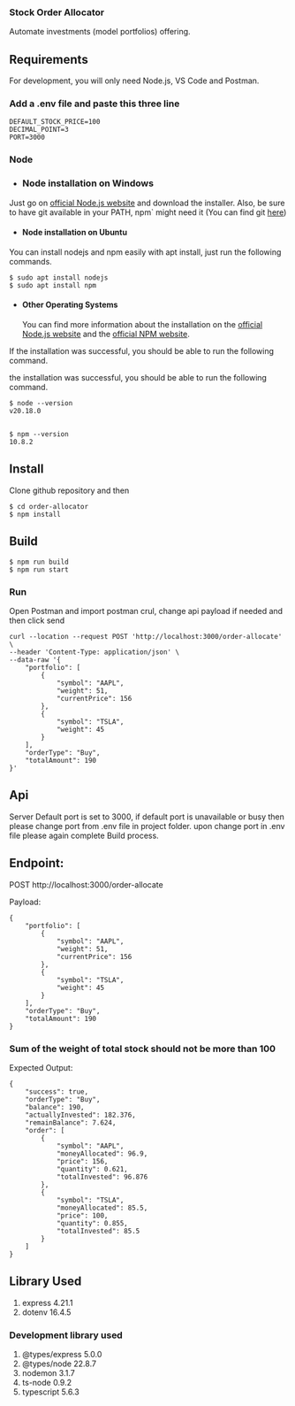### Stock Order Allocator

Automate investments (model portfolios) offering.

## Requirements

For development, you will only need Node.js, VS Code and Postman.

### Add a .env file and paste this three line

    DEFAULT_STOCK_PRICE=100
    DECIMAL_POINT=3
    PORT=3000

### Node

- ### Node installation on Windows

Just go on [official Node.js website](https://nodejs.org/) and download the installer.
Also, be sure to have git available in your PATH,
npm` might need it (You can find git [here](https://git-scm.com/))

- #### Node installation on Ubuntu

You can install nodejs and npm easily with apt install, just run the following commands.

    $ sudo apt install nodejs
    $ sudo apt install npm

- #### Other Operating Systems
  You can find more information about the installation on the
  [official Node.js website](https://nodejs.org/) and the [official NPM website](https://npmjs.org/).

If the installation was successful, you should be able to run the following command.

the installation was successful, you should be able to run the following command.

    $ node --version
    v20.18.0


    $ npm --version
    10.8.2

## Install

Clone github repository and then

    $ cd order-allocator
    $ npm install

## Build

    $ npm run build
    $ npm run start

### Run

Open Postman and import postman crul, change api payload if needed and then click send

    curl --location --request POST 'http://localhost:3000/order-allocate' \
    --header 'Content-Type: application/json' \
    --data-raw '{
        "portfolio": [
            {
                "symbol": "AAPL",
                "weight": 51,
                "currentPrice": 156
            },
            {
                "symbol": "TSLA",
                "weight": 45
            }
        ],
        "orderType": "Buy",
        "totalAmount": 190
    }'

## Api

Server Default port is set to 3000, if default port is unavailable or busy then please change port from .env file in project folder. upon change port in .env file please again complete Build process.

## Endpoint:

POST http://localhost:3000/order-allocate

Payload:

    {
        "portfolio": [
            {
                "symbol": "AAPL",
                "weight": 51,
                "currentPrice": 156
            },
            {
                "symbol": "TSLA",
                "weight": 45
            }
        ],
        "orderType": "Buy",
        "totalAmount": 190
    }

### Sum of the weight of total stock should not be more than 100

Expected Output:

    {
        "success": true,
        "orderType": "Buy",
        "balance": 190,
        "actuallyInvested": 182.376,
        "remainBalance": 7.624,
        "order": [
            {
                "symbol": "AAPL",
                "moneyAllocated": 96.9,
                "price": 156,
                "quantity": 0.621,
                "totalInvested": 96.876
            },
            {
                "symbol": "TSLA",
                "moneyAllocated": 85.5,
                "price": 100,
                "quantity": 0.855,
                "totalInvested": 85.5
            }
        ]
    }

## Library Used

1. express 4.21.1
2. dotenv 16.4.5

### Development library used

1. @types/express 5.0.0
2. @types/node 22.8.7
3. nodemon 3.1.7
4. ts-node 0.9.2
5. typescript 5.6.3
